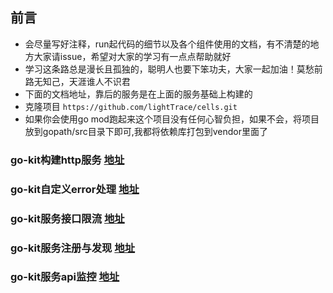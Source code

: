 ## 前言
* 会尽量写好注释，run起代码的细节以及各个组件使用的文档，有不清楚的地方大家请issue，希望对大家的学习有一点点帮助就好
* 学习这条路总是漫长且孤独的，聪明人也要下笨功夫，大家一起加油！莫愁前路无知己，天涯谁人不识君
* 下面的文档地址，靠后的服务是在上面的服务基础上构建的
* 克隆项目 `https://github.com/lightTrace/cells.git`
* 如果你会使用go mod跑起来这个项目没有任何心智负担，如果不会，将项目放到gopath/src目录下即可,我都将依赖库打包到vendor里面了

### go-kit构建http服务  [地址](https://github.com/lightTrace/cells/tree/master/cell-http)

### go-kit自定义error处理  [地址](https://github.com/lightTrace/cells/tree/master/cell-error)

### go-kit服务接口限流  [地址](https://github.com/lightTrace/cells/tree/master/cell-limit)

### go-kit服务注册与发现  [地址](https://github.com/lightTrace/cells/tree/master/cell-register)

### go-kit服务api监控  [地址](https://github.com/lightTrace/cells/tree/master/cell-monitor)



